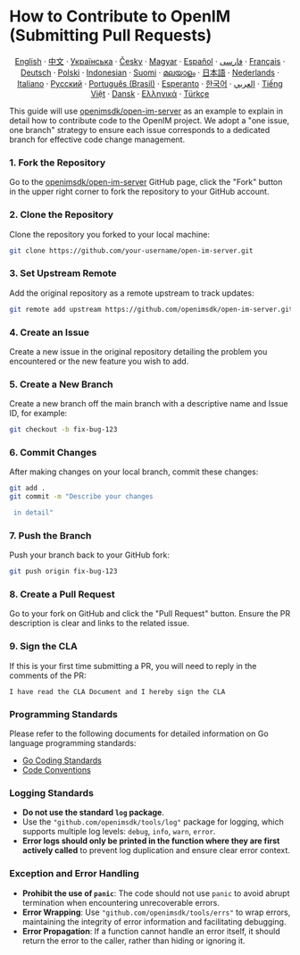 # How to Contribute to OpenIM (Submitting Pull Requests)

<p align="center">
  <a href="./CONTRIBUTING.md">English</a> · 
  <a href="./CONTRIBUTING-zh_CN.md">中文</a> · 
  <a href="docs/contributing/CONTRIBUTING-UA.md">Українська</a> · 
  <a href="docs/contributing/CONTRIBUTING-CS.md">Česky</a> · 
  <a href="docs/contributing/CONTRIBUTING-HU.md">Magyar</a> · 
  <a href="docs/contributing/CONTRIBUTING-ES.md">Español</a> · 
  <a href="docs/contributing/CONTRIBUTING-FA.md">فارسی</a> · 
  <a href="docs/contributing/CONTRIBUTING-FR.md">Français</a> · 
  <a href="docs/contributing/CONTRIBUTING-DE.md">Deutsch</a> · 
  <a href="docs/contributing/CONTRIBUTING-PL.md">Polski</a> · 
  <a href="docs/contributing/CONTRIBUTING-ID.md">Indonesian</a> · 
  <a href="docs/contributing/CONTRIBUTING-FI.md">Suomi</a> · 
  <a href="docs/contributing/CONTRIBUTING-ML.md">മലയാളം</a> · 
  <a href="docs/contributing/CONTRIBUTING-JP.md">日本語</a> · 
  <a href="docs/contributing/CONTRIBUTING-NL.md">Nederlands</a> · 
  <a href="docs/contributing/CONTRIBUTING-IT.md">Italiano</a> · 
  <a href="docs/contributing/CONTRIBUTING-RU.md">Русский</a> · 
  <a href="docs/contributing/CONTRIBUTING-PTBR.md">Português (Brasil)</a> · 
  <a href="docs/contributing/CONTRIBUTING-EO.md">Esperanto</a> · 
  <a href="docs/contributing/CONTRIBUTING-KR.md">한국어</a> · 
  <a href="docs/contributing/CONTRIBUTING-AR.md">العربي</a> · 
  <a href="docs/contributing/CONTRIBUTING-VN.md">Tiếng Việt</a> · 
  <a href="docs/contributing/CONTRIBUTING-DA.md">Dansk</a> · 
  <a href="docs/contributing/CONTRIBUTING-GR.md">Ελληνικά</a> · 
  <a href="docs/contributing/CONTRIBUTING-TR.md">Türkçe</a>
</p>

This guide will use [openimsdk/open-im-server](https://github.com/openimsdk/open-im-server) as an example to explain in detail how to contribute code to the OpenIM project. We adopt a "one issue, one branch" strategy to ensure each issue corresponds to a dedicated branch for effective code change management.

### 1. Fork the Repository
Go to the [openimsdk/open-im-server](https://github.com/openimsdk/open-im-server) GitHub page, click the "Fork" button in the upper right corner to fork the repository to your GitHub account.

### 2. Clone the Repository
Clone the repository you forked to your local machine:
```bash
git clone https://github.com/your-username/open-im-server.git
```

### 3. Set Upstream Remote
Add the original repository as a remote upstream to track updates:
```bash
git remote add upstream https://github.com/openimsdk/open-im-server.git
```

### 4. Create an Issue
Create a new issue in the original repository detailing the problem you encountered or the new feature you wish to add.

### 5. Create a New Branch
Create a new branch off the main branch with a descriptive name and Issue ID, for example:
```bash
git checkout -b fix-bug-123
```

### 6. Commit Changes
After making changes on your local branch, commit these changes:
```bash
git add .
git commit -m "Describe your changes

 in detail"
```

### 7. Push the Branch
Push your branch back to your GitHub fork:
```bash
git push origin fix-bug-123
```

### 8. Create a Pull Request
Go to your fork on GitHub and click the "Pull Request" button. Ensure the PR description is clear and links to the related issue.

### 9. Sign the CLA
If this is your first time submitting a PR, you will need to reply in the comments of the PR:
```
I have read the CLA Document and I hereby sign the CLA
```

### Programming Standards
Please refer to the following documents for detailed information on Go language programming standards:
- [Go Coding Standards](https://github.com/openimsdk/open-im-server/blob/main/docs/contrib/go-code.md)
- [Code Conventions](https://github.com/openimsdk/open-im-server/blob/main/docs/contrib/code-conventions.md)

### Logging Standards
- **Do not use the standard `log` package**.
- Use the `"github.com/openimsdk/tools/log"` package for logging, which supports multiple log levels: `debug`, `info`, `warn`, `error`.
- **Error logs should only be printed in the function where they are first actively called** to prevent log duplication and ensure clear error context.

### Exception and Error Handling
- **Prohibit the use of `panic`**: The code should not use `panic` to avoid abrupt termination when encountering unrecoverable errors.
- **Error Wrapping**: Use `"github.com/openimsdk/tools/errs"` to wrap errors, maintaining the integrity of error information and facilitating debugging.
- **Error Propagation**: If a function cannot handle an error itself, it should return the error to the caller, rather than hiding or ignoring it.
